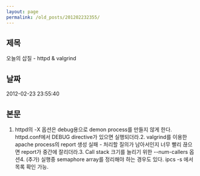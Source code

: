 ```yaml
---
layout: page
permalink: /old_posts/201202232355/
---
```


## 제목
오늘의 삽질 - httpd & valgrind

## 날짜
2012-02-23 23:55:40

## 본문
1. httpd의 -X 옵션은 debug용으로 demon process를 만들지 않게 한다. httpd.conf에서 DEBUG directive가 있으면 실행되더라.2. valgrind를 이용한 apache process의 report 생성 실패 - 처리할 질의가 남아서인지 너무 빨리 끊으면 report가 중간에 잘리더라.3. Call stack 크기를 늘리기 위한 --num-callers 옵션4. (추가) 실행중 semaphore array를 정리해야 하는 경우도 있다. ipcs -s 에서 목록 확인 가능.